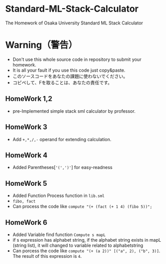 # Standard-ML-Stack-Calculator
The Homework of Osaka University Standard ML Stack Calculator

# Warning（警告）
* Don't use this whole source code in repository to submit your homework.
* It is all your fault if you use this code just copy&paste.
* このソースコードをあなたの課題に使わないでください。
* コピペして、Fを取ることは、あなたの責任です。

## HomeWork 1,2
* pre-Implemented simple stack sml calculator by professor.

## HomeWork 3
* Add `+,*,/,-` operand for extending calculation.

## HomeWork 4
* Added Parentheses[`'(',')'`] for easy-readness

## HomeWork 5
* Added Function Process function in `lib.sml` 
* `fibo, fact` 
* Can process the code like `compute "(+ (fact (+ 1 4) (fibo 5))";`

## HomeWork 6
* Added Variable find function `Compute s mapL`
* if s expression has alphabet string, if the alphabet string exists in mapL (string list), it will changed to variable related to alphabetstring
* Can porcess the code like `compute "(+ (a 2))" [("a", 2), ("b", 3)]`. The result of this expression is `4`.

